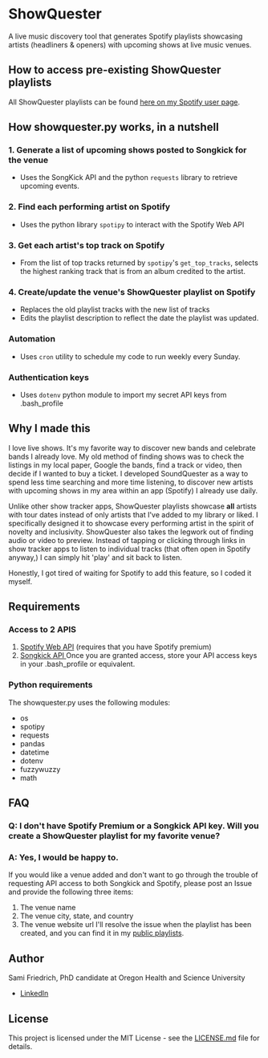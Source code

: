 # ShowQuester
A live music discovery tool that generates Spotify playlists showcasing artists (headliners & openers) with upcoming shows at live music venues.

## How to access pre-existing ShowQuester playlists
All ShowQuester playlists can be found [here on my Spotify user page](https://open.spotify.com/user/1237403078?si=5U16WCC1QliVyfa67_aMEA). 

## How showquester.py works, in a nutshell
### 1. Generate a list of upcoming shows posted to Songkick for the venue
- Uses the SongKick API and the python `requests` library to retrieve upcoming events.
### 2. Find each performing artist on Spotify
- Uses the python library `spotipy` to interact with the Spotify Web API
### 3. Get each artist's top track on Spotify
- From the list of top tracks returned by `spotipy`'s `get_top_tracks`, selects the highest ranking track that is from an album credited to the artist.
### 4. Create/update the venue's ShowQuester playlist on Spotify
- Replaces the old playlist tracks with the new list of tracks
- Edits the playlist description to reflect the date the playlist was updated.
### Automation
- Uses `cron` utility to schedule my code to run weekly every Sunday.
### Authentication keys
- Uses `dotenv` python module to import my secret API keys from .bash_profile

## Why I made this 
I love live shows. It's my favorite way to discover new bands and celebrate bands I already love. My old method of finding shows was to check the listings in my local paper, Google the bands, find a track or video, then decide if I wanted to buy a ticket. I developed SoundQuester as a way to spend less time searching and more time listening, to discover new artists with upcoming shows in my area within an app (Spotify) I already use daily.

Unlike other show tracker apps, ShowQuester playlists showcase **all** artists with tour dates instead of only artists that I've added to my library or liked. I specifically designed it to showcase every performing artist in the spirit of novelty and inclusivity. ShowQuester also takes the legwork out of finding audio or video to preview. Instead of tapping or clicking through links in show tracker apps to listen to individual tracks (that often open in Spotify anyway,) I can simply hit 'play' and sit back to listen.

Honestly, I got tired of waiting for Spotify to add this feature, so I coded it myself.

## Requirements
### Access to 2 APIS
1. [Spotify Web API](https://developer.spotify.com/documentation/web-api/) (requires that you have Spotify premium)
2. [Songkick API ](https://www.songkick.com/developer)
Once you are granted access, store your API access keys in your .bash_profile or equivalent.

### Python requirements
The showquester.py uses the following modules:
- os
- spotipy
- requests
- pandas
- datetime
- dotenv
- fuzzywuzzy
- math

## FAQ
### Q: I don't have Spotify Premium or a Songkick API key. Will you create a ShowQuester playlist for my favorite venue?
### A: Yes, I would be happy to.
If you would like a venue added and don't want to go through the trouble of requesting API access to both Songkick and Spotify, please post an Issue and provide the following three items:
1. The venue name
2. The venue city, state, and country
3. The venue website url
I'll resolve the issue when the playlist has been created, and you can find it in my [public playlists](https://open.spotify.com/user/1237403078?si=5U16WCC1QliVyfa67_aMEA).

## Author
Sami Friedrich, PhD candidate at Oregon Health and Science University
- [LinkedIn](https://www.linkedin.com/in/sami-friedrich/)
 
## License
This project is licensed under the MIT License - see the [LICENSE.md](https://github.com/samifriedrich/seq-recovery/blob/master/sequence_recovery.py) file for details.


